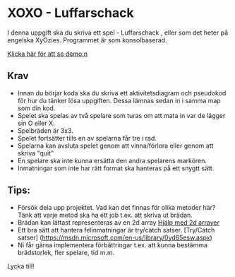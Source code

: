 # XOXO - Luffarschack

I denna uppgift ska du skriva ett spel - Luffarschack , eller som det heter på engelska XyOzies.  Programmet är som konsolbaserad.

[Klicka här för att se demo:n](https://youtu.be/Ue3ghlTPtH4)

## Krav
+ Innan du börjar koda ska du skriva ett aktivitetsdiagram och pseudokod för hur du tänker lösa uppgiften. Dessa lämnas sedan in i samma map som din kod.
+ Spelet ska spelas av två spelare som turas om att mata in var de lägger sin O eller X.
+ Spelbräden är 3x3.
+ Spelet fortsätter tills en av spelarna får tre i rad.
+ Spelarna kan avsluta spelet genom att vinna/förlora eller genom att skriva "quit"
+ En spelare ska inte kunna ersätta den andra spelarens markören.
+ Inmatningar som inte har rätt format ska hanteras på ett snygtt sätt.

## Tips:
+ Försök dela upp projektet. Vad kan det finnas för olika metoder här? Tänk att varje metod ska ha ett job t.ex. att skriva ut brädan.
+ Brädan kan lättast representeras av en 2d array [Hjälp med 2d arrayer](https://msdn.microsoft.com/en-us/library/2yd9wwz4.aspx)
+ Ett bra sätt att hantera felinmatningar är try/catch satser. [Try/Catch satser] (https://msdn.microsoft.com/en-us/library/0yd65esw.aspx)
+ Ni får gärna implementera förbättringar t.ex. att kunna bestämma brädstorlek, fler spelare, tid m.m.

Lycka till!

